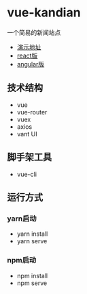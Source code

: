 # vue-kandian 

一个简易的新闻站点

* [演示地址](http://yinhengli.com)
* [react版](https://github.com/yhlben/react-kandian)
* [angular版](https://github.com/yhlben/angular-kandian)

## 技术结构

- vue
- vue-router
- vuex
- axios
- vant UI

## 脚手架工具

- vue-cli

## 运行方式

### yarn启动

- yarn install
- yarn serve  

### npm启动

- npm install
- npm serve
  
